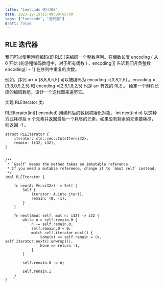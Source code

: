 ```yaml
---
title: "Leetcode 迭代器3"
date: 2023-12-19T15:49:00+08:00
tags: ["leetcode", "迭代器"]
draft: false
---
```


## RLE 迭代器

我们可以使用游程编码(即 RLE )来编码一个整数序列。在偶数长度 encoding ( 从 0 开始 )的游程编码数组中，对于所有偶数 i ，encoding[i] 告诉我们非负整数 encoding[i + 1] 在序列中重复的次数。

例如，序列 arr = [8,8,8,5,5] 可以被编码为 encoding =[3,8,2,5] 。encoding =[3,8,0,9,2,5] 和 encoding =[2,8,1,8,2,5] 也是 arr 有效的 RLE 。
给定一个游程长度的编码数组，设计一个迭代器来遍历它。

实现 RLEIterator 类:

RLEIterator(int[] encoded) 用编码后的数组初始化对象。
int next(int n) 以这种方式耗尽后 n 个元素并返回最后一个耗尽的元素。如果没有剩余的元素要耗尽，则返回 -1 。

```
struct RLEIterator {
    iterator: std::vec::IntoIter<i32>,
    remain: (i32, i32),
}


/** 
 * `&self` means the method takes an immutable reference.
 * If you need a mutable reference, change it to `&mut self` instead.
 */
impl RLEIterator {

    fn new(A: Vec<i32>) -> Self {
        Self {
            iterator: A.into_iter(),
            remain: (0, -1),
        }
    }

    fn next(&mut self, mut n: i32) -> i32 {
        while n > self.remain.0 {
            n -= self.remain.0;
            self.remain.0 = 0;
            match self.iterator.next() {
                Some(x) => self.remain = (x, self.iterator.next().unwrap()),
                None => return -1,
            }
        }

        self.remain.0 -= n;

        self.remain.1
    }
}
```